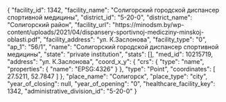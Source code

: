 {
    "facility_id": 1342,
    "facility_name": "Солигорский городской диспансер спортивной медицины",
    "district_id": "5-20-0",
    "district_name": "Солигорский район",
    "facility_url": "https:\/\/minodsm.by\/wp-content\/uploads\/2021\/04\/dispansery-sportivnoj-medicziny-minskoj-oblasti.pdf",
    "facility_address": "ул. К.Заслонова",
    "facility_type": "0",
    "ap_1": "56\/1",
    "name": "Солигорский городской диспансер спортивной медицины",
    "state": "private institution",
    "stats": [],
    "med_id": 10215719,
    "address": "ул. К.Заслонова",
    "coord_x_y": {
        "crs": {
            "type": "name",
            "properties": {
                "name": "EPSG:4326"
            }
        },
        "type": "Point",
        "coordinates": [
            27.5211,
            52.7847
        ]
    },
    "place_name": "Солигорск",
    "place_type": "city",
    "year_of_closing": null,
    "year_of_opening": "0",
    "healthcare_facility_key": 1342,
    "administrative_division_id": "5-20-0"
}